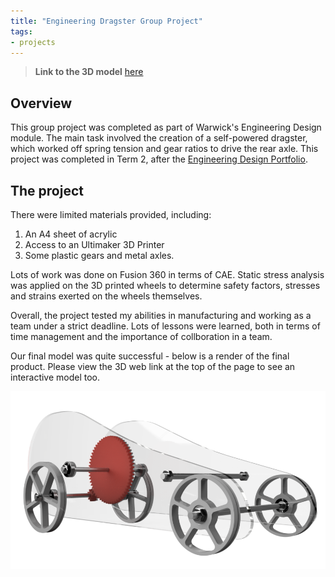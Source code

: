 ```yaml
---
title: "Engineering Dragster Group Project"
tags:
- projects
---
```


>**Link to the 3D model** [here](https://emiltsi.github.io/)

## Overview

This group project was completed as part of Warwick's Engineering Design module. The main task involved the creation of a self-powered dragster, which worked off spring tension and gear ratios to drive the rear axle. This project was completed in Term 2, after the [Engineering Design Portfolio](projects/Engineering%20Design%20Portfolio.md).

## The project

There were limited materials provided, including:

1. An A4 sheet of acrylic
2. Access to an Ultimaker 3D Printer
3. Some plastic gears and metal axles.

Lots of work was done on Fusion 360 in terms of CAE. Static stress analysis was applied on the 3D printed wheels to determine safety factors, stresses and strains exerted on the wheels themselves.

Overall, the project tested my abilities in manufacturing and working as a team under a strict deadline. Lots of lessons were learned, both in terms of time management and the importance of collboration in a team.

Our final model was quite successful - below is a render of the final product. Please view the 3D web link at the top of the page to see an interactive model too.

![Image of dragster](/emil/images/dragster.png)